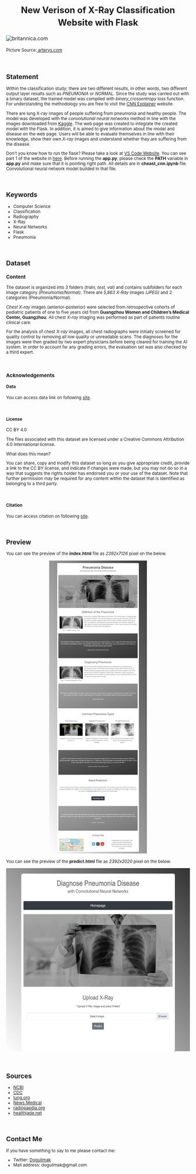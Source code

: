 <h1  align=center><font  size = 5>New Verison of X-Ray Classification Website with Flask
</font></h1>

<img  src="https://www.arterys.com/hubfs/1414788_ChestMSKAI-Images---Arterys_Stockimage5_GIF_071822.gif"  height=450  width=1000  alt="britannica.com">

<small>Picture Source:<a  href="https://www.arterys.com/"> arterys.com</a>

<br>

<h2>Statement</h2>

<p>Within the classification study; there are two different results, in other words, two different output layer results such as <i>PNEUMONIA</i> or <i>NORMAL</i>. Since the study was carried out with a binary dataset, the trained model was compiled with <i>binary_crossentropy</i> loss function. For understanding the methodology you are free to visit the <a  href="https://poloclub.github.io/cnn-explainer/">CNN Explainer</a> website. </p>

<p>There are lung X-ray images of people suffering from pneumonia and healthy people. The model was developed with the <i>convolutional neural networks</i> method in line with the images downloaded from <a  href="https://www.kaggle.com/paultimothymooney/chest-xray-pneumonia">Kaggle</a>. The web page was created to integrate the created model with the Flask. In addition, it is aimed to give information about the model and disease on the web page. Users will be able to evaluate themselves in line with their knowledge, show their own <i>X-ray</i> images and understand whether they are suffering from the disease. </p>

<p>Don't you know how to run the flask? Please take a look at <a  href="https://code.visualstudio.com/docs/python/tutorial-flask"> VS Code Website</a>. You can see part 1 of the website in <a  href="https://github.com/doguilmak/X-Ray-Classification-Website-with-Flask">here</a>. Before running the <b>app.py</b>, please check the <b>PATH</b> variable in <b>app.py</b> and make sure that it is pointing right path. All details are in <b>cheast_cnn.ipynb</b> file.  Convolutional neural network model builded in that file.</p>

<br>

<h2>Keywords</h2>

<ul>
	<li>Computer Science</li>
	<li>Classification</li>
	<li>Radiography</li>
	<li>X-Ray</li>
	<li>Neural Networks</li>
	<li>Flask</li>
	<li>Pneumonia</li>
</ul>

<br>

<h2>Dataset</h2>

<h3>Content</h3>

<p>The dataset is organized into 3 folders <i>(train, test, val)</i> and contains subfolders for each image category <i>(Pneumonia/Normal)</i>. There are <i>5,863 X-Ray</i> images <i>(JPEG)</i> and 2 categories </i>(Pneumonia/Normal)</i>.

<i>Chest X-ray</i> images (anterior-posterior) were selected from retrospective cohorts of pediatric patients of one to five years old from <b>Guangzhou Women and Children’s Medical Center, Guangzhou</b>. All chest <i>X-ray</i> imaging was performed as part of patients routine clinical care.

For the analysis of chest <i>X-ray</i> images, all chest radiographs were initially screened for quality control by removing all low quality or unreadable scans. The diagnoses for the images were then graded by two expert physicians before being cleared for training the AI system. In order to account for any grading errors, the evaluation set was also checked by a third expert.</p>

<br>

<h3>Acknowledgements</h3>

<h4>Data</h4>
<p>You can access data link on following 
<a href="https://data.mendeley.com/datasets/rscbjbr9sj/2">site</a>.</p>

<br>

<h4>License</h4>

<p>CC BY 4.0

The files associated with this dataset are licensed under a Creative Commons Attribution 4.0 International license.

What does this mean?

You can share, copy and modify this dataset so long as you give appropriate credit, provide a link to the CC BY license, and indicate if changes were made, but you may not do so in a way that suggests the rights holder has endorsed you or your use of the dataset. Note that further permission may be required for any content within the dataset that is identified as belonging to a third party.</p>

<br>  

<h4>Citation</h4> 
<p>You can access citation on following 
<a  href="http://www.cell.com/cell/fulltext/S0092-8674(18)30154-5">site</a>.</p>

<br>

<h2>Preview</h2>

You can see the preview of the <b>index.html</b> file as <i>2392x7126</i> pixel on the below.

<p align="center">
    <img height="800" src="screenshoots/index.html.png"> 
</p>

You can see the preview of the <b>predict.html</b> file as <i>2392x2020</i> pixel on the below.

<p align="center">
    <img height="500" src="screenshoots/predict.html.png"> 
</p>

<br>

<h2>Sources</h2>

<ul>
	<li><a  href="https://www.ncbi.nlm.nih.gov/books/NBK430749/">NCBI</a></li>
	<li><a  href="https://www.cdc.gov/mmwr/volumes/69/wr/mm6940a5.htm#:~:text=In%202018%2C%20the%20death%20rate,those%20aged%20%E2%89%A585%20years.">CDC</a></li>
	<li><a  href="https://www.lung.org/lung-health-diseases/lung-disease-lookup/pneumonia/treatment-and-recovery">lung.org</a></li>
	<li><a  href="https://www.news-medical.net/image.axd?picture=2020%2F6%2Fshutterstock_786937069.jpg">News Medical </a></li>
	<li><a  href="https://prod-images-static.radiopaedia.org/images/43699885/535686a67c2d7067d080baab6b6b43_jumbo.jpeg">radiopaedia.org</a></li>
	<li><a  href="https://healthjade.net/wp-content/uploads/2019/06/fungal-pneumonia.jpg">healthjade.net</a></li>
</ul>

<br>

<h2>Contact Me</h2>

<p>If you have something to say to me please contact me:</p>

<ul>
	<li>Twitter: <a  href="https://twitter.com/Doguilmak">Doguilmak</a></li>
	<li>Mail address: doguilmak@gmail.com</li>
</ul>
